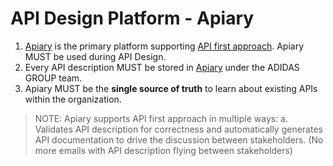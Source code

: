 # API Design Platform - Apiary
1. [Apiary](https://apiary.io/) is the primary platform supporting [API first approach](./api-first.md). Apiary MUST be used during API Design.
1. Every API description MUST be stored in [Apiary](https://apiary.io/) under the ADIDAS GROUP team. 
1. Apiary MUST be the **single source of truth** to learn about existing APIs within the organization.
 
> NOTE: Apiary supports API first approach in multiple ways:
  a. Validates API description for correctness and automatically generates API documentation to drive the discussion between stakeholders. (No more emails with API description flying between stakeholders)
  


